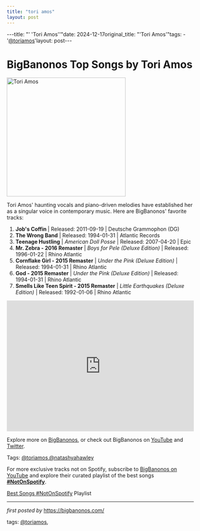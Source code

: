 ```yaml
---
title: "tori amos"
layout: post
---
```

---title: "' 'Tori Amos''"date: 2024-12-17original_title: "'Tori Amos'"tags:  - '[@toriamos](/tags/toriamos/)'layout: post---<h1>BigBanonos Top Songs by Tori Amos</h1><div class="separator"> <a href="https://media.cntraveler.com/photos/53e2fb1edddaa35c30f683b6/4:3/w_935,h_701,c_limit/tori-amos.jpg" > <img alt="Tori Amos" border="0" width="320" data-original-height="480" data-original-width="640" src="https://media.cntraveler.com/photos/53e2fb1edddaa35c30f683b6/4:3/w_935,h_701,c_limit/tori-amos.jpg"/> </a></div><p>Tori Amos' haunting vocals and piano-driven melodies have established her as a singular voice in contemporary music. Here are BigBanonos' favorite tracks:</p> <ol> <li><strong>Job's Coffin </strong> | Released: 2011-09-19 | Deutsche Grammophon (DG)</li> <li><strong>The Wrong Band</strong> | Released: 1994-01-31 | Atlantic Records</li> <li><strong>Teenage Hustling</strong> | <em>American Doll Posse</em> | Released: 2007-04-20 | Epic</li> <li><strong>Mr. Zebra - 2016 Remaster</strong> | <em>Boys for Pele (Deluxe Edition)</em> | Released: 1996-01-22 | Rhino Atlantic</li> <li><strong>Cornflake Girl - 2015 Remaster</strong> | <em>Under the Pink (Deluxe Edition)</em> | Released: 1994-01-31 | Rhino Atlantic</li> <li><strong>God - 2015 Remaster</strong> | <em>Under the Pink (Deluxe Edition)</em> | Released: 1994-01-31 | Rhino Atlantic</li> <li><strong>Smells Like Teen Spirit - 2015 Remaster</strong> | <em>Little Earthquakes (Deluxe Edition)</em> | Released: 1992-01-06 | Rhino Atlantic</li></ol> <div> <iframe src="https://open.spotify.com/embed/playlist/5NDUTHGzaltrbCw9f0vljw?utm_source=generator" width="100%" height="352" frameborder="0" allowfullscreen="" allow="autoplay; clipboard-write; encrypted-media; fullscreen; picture-in-picture" loading="lazy"></iframe></div> <p>Explore more on <a href="https://bigbanonos.com/">BigBanonos</a>, or check out BigBanonos on <a href="https://www.youtube.com/[@BigBanonos](/tags/BigBanonos/)">YouTube</a> and <a href="https://x.com/bigbanonos">Twitter</a>.</p> <p>Tags: [@toriamos](/tags/toriamos/),[@natashyahawley](/tags/natashyahawley/)</p><!--Subscribe and Playlist Links--><div>    <p>For more exclusive tracks not on Spotify, subscribe to <a href="https://www.youtube.com/[@BigBanonos](/tags/BigBanonos/)" target="_blank">BigBanonos on YouTube</a> and explore their curated playlist of the best songs <strong>[#NotOnSpotify](/tags/NotOnSpotify/)</strong>.</p>    <p><a href="https://www.youtube.com/playlist?list=PLtuNtuTatqI0kFahUCbtbfenC_ET5O_tr" target="_blank">Best Songs [#NotOnSpotify](/tags/NotOnSpotify/) Playlist<br /></a></p></div><hr /><p><em>first posted by</em> <a href="https://bigbanonos.com/" rel="noopener" target="_new">https://bigbanonos.com/</a></p><p>tags: [@toriamos](/tags/toriamos/),</p>